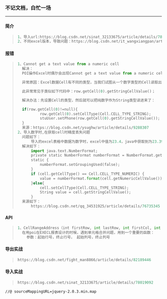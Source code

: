 ### 不记文档，白忙一场

------

#### 简介

> ```python
> 1、导入url:https://blog.csdn.net/sinat_32133675/article/details/78019092
> 2、不同excel版本，导致问题：https://blog.csdn.net/it_wangxiangpan/article/details/42778167
> ```

#### 报错

> ```python
> 1、Cannot get a text value from a numeric cell
> 	解决：
> 	POI操作Excel时偶尔会出现Cannot get a text value from a numeric cell的异常错误。
> 
> 	异常原因：Excel数据Cell有不同的类型，当我们试图从一个数字类型的Cell读取出一个字符串并写入数据	 库时，就会出现Cannot get a text value from a numeric cell的异常错误。
> 
> 	此异常常见于类似如下代码中：row.getCell(0).getStringCellValue()；
> 
> 	解决办法：先设置Cell的类型，然后就可以把纯数字作为String类型读进来了：
> 
> 	if(row.getCell(0)!=null){
>           row.getCell(0).setCellType(Cell.CELL_TYPE_STRING);
>           stuUser.setPhone(row.getCell(0).getStringCellValue());
> 	}
> 	来源：https://blog.csdn.net/ysughw/article/details/9288307
> 2、导入数字时,在获取cell时精度丢失问题
> 	问题如下：
> 		导入的excel表格中数据为数字时，excel中值为23.4，java中获取到为23.399999943
> 	解决如下：
> 		import java.text.NumberFormat;
> 		private static NumberFormat numberFormat = NumberFormat.getInstance();
> 		static {
> 			numberFormat.setGroupingUsed(false);
> 		}
> 		if (cell.getCellType() == Cell.CELL_TYPE_NUMERIC) {
> 			value = numberFormat.format(cell.getNumericCellValue());
> 		}else{
> 			cell.setCellType(Cell.CELL_TYPE_STRING);
> 			String value = cell.getStringCellValue();
> 		}
> 	来源如下：
> 		https://blog.csdn.net/qq_34531925/article/details/76735345
> ```
>

#### API

> ```python
> 1、CellRangeAddress（int firstRow, int lastRow, int firstCol, int lastCol）
> 	在用poi在EXECL报表设计的时候，遇到单元格合并问题，用到一个重要的函数：
>     参数：起始行号，终止行号， 起始列号，终止列号
> ```

#### 导出实战

> ```python
> https://blog.csdn.net/fight_man8866/article/details/82189446
> ```

#### 导入实战

> ```python
> https://blog.csdn.net/sinat_32133675/article/details/78019092
> ```

```
//@ sourceMappingURL=jquery-2.0.3.min.map
```

